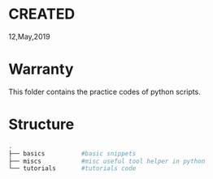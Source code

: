 # CREATED
12,May,2019

# Warranty
This folder contains the practice codes of python scripts.

# Structure
```sh
.
├── basics          #basic snippets
├── miscs           #misc useful tool helper in python
└── tutorials       #tutorials code
```
